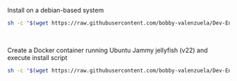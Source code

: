 

Install on a debian-based system
```bash
sh -c "$(wget https://raw.githubusercontent.com/bobby-valenzuela/Dev-Environment/refs/heads/main/init.sh -O -)"
```

<br />

Create a Docker container running Ubuntu Jammy jellyfish (v22) and execute install script
```bash
sh -c "$(wget https://raw.githubusercontent.com/bobby-valenzuela/Dev-Environment/refs/heads/main/jammy_init.sh -O -)"
```

